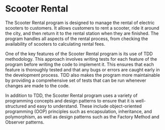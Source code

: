 # Scooter Rental

The Scooter Rental program is designed to manage the rental of electric scooters to customers. It allows customers to rent a scooter, ride it around the city, and then return it to the rental station when they are finished. The program handles all aspects of the rental process, from checking the availability of scooters to calculating rental fees.

One of the key features of the Scooter Rental program is its use of TDD methodology. This approach involves writing tests for each feature of the program before writing the code to implement it. This ensures that each feature is thoroughly tested and that any bugs or errors are caught early in the development process. TDD also makes the program more maintainable by providing a comprehensive set of tests that can be run whenever changes are made to the code.

In addition to TDD, the Scooter Rental program uses a variety of programming concepts and design patterns to ensure that it is well-structured and easy to understand. These include object-oriented programming (OOP) principles such as encapsulation, inheritance, and polymorphism, as well as design patterns such as the Factory Method and Observer patterns.
